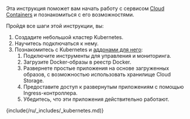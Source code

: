 Эта инструкция поможет вам начать работу с сервисом [Cloud Containers](/ru/kubernetes/k8s) и познакомиться с его возможностями.

Пройдя все шаги этой инструкции, вы:

1. Создадите небольшой кластер Kubernetes.
1. Научитесь подключаться к нему.
1. Познакомитесь с Kubernetes и [аддонами для него](/ru/kubernetes/k8s/concepts/addons-and-settings/addons):
    1. Подключите инструменты для управления и мониторинга.
    1. Загрузите Docker-образы в реестр Docker.
    1. Развернете простые приложения на основе загруженных образов, с возможностью использовать хранилище Cloud Storage.
    1. Предоставите доступ к развернутым приложениям с помощью Ingress-контроллера.
    1. Убедитесь, что эти приложения действительно работают.

{include(/ru/_includes/_kubernetes.md)}